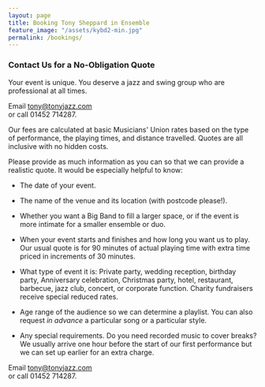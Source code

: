 ```yaml
---
layout: page
title: Booking Tony Sheppard in Ensemble
feature_image: "/assets/kybd2-min.jpg"
permalink: /bookings/
---
```


### Contact Us for a No-Obligation Quote

Your event is unique. You deserve a jazz and swing group who are
professional at all times.

Email [tony@tonyjazz.com](mailto:tony@tonyjazz.com)<br>
or call 01452 714287.

Our fees are calculated at basic Musicians' Union rates based on the
type of performance, the playing times, and distance travelled. Quotes
are all inclusive with no hidden costs.

Please provide as much information as you can so that we can provide a
realistic quote. It would be especially helpful to know:

* The date of your event.

* The name of the venue and its location (with postcode please!).

* Whether you want a Big Band to fill a larger space, or if the event
  is more intimate for a smaller ensemble or duo.

* When your event starts and finishes and how long you want us to
  play. Our usual quote is for 90 minutes of actual playing time with
  extra time priced in increments of 30 minutes.

* What type of event it is: Private party, wedding reception, birthday
  party, Anniversary celebration, Christmas party, hotel, restaurant,
  barbecue, jazz club, concert, or corporate function. Charity
  fundraisers receive special reduced rates.

* Age range of the audience so we can determine a playlist. You can
  also request _in advance_ a particular song or a particular style.

* Any special requirements. Do you need recorded music to cover
  breaks? We usually arrive one hour before the start of our first
  performance but we can set up earlier for an extra charge.

Email [tony@tonyjazz.com](mailto:tony@tonyjazz.com)<br>
or call 01452 714287.
